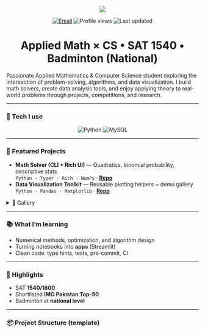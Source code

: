 <!-- Header: animated typing -->
<p align="center">
  <img src="[![Typing SVG](https://readme-typing-svg.herokuapp.com?font=Fira+Code&pause=1000&color=F7F118&width=435&lines=Hi%2C+I%E2%80%99m+Aayan+%F0%9F%91%8B;%F0%9F%93%8A+Applied+Mathematics+%C3%97+Computer+Science+enthusiast;%F0%9F%92%BB+Exploring+algorithms%2C+data+science%2C+and+clean+code)](https://git.io/typing-svg)" />
</p>

<p align="center">
  <a href="mailto:aayanazhar2026@gmail.com"><img alt="Email" src="https://img.shields.io/badge/Email-aayanazhar2026%40gmail.com-informational?logo=gmail"></a>
  <img alt="Profile views" src="https://komarev.com/ghpvc/?username=<your-username>&style=flat-square">
  <img alt="Last updated" src="https://img.shields.io/badge/updated-today-success">
</p>

<h1 align="center">Applied Math × CS • SAT 1540 • Badminton (National)</h1>

Passionate Applied Mathematics & Computer Science student exploring the intersection of problem-solving, algorithms, and data visualization.
I build math solvers, create data analysis tools, and enjoy applying theory to real-world problems through projects, competitions, and research.

---

### 🧰 Tech I use
<p align="center">
  <img src="https://img.icons8.com/color/48/000000/python.png" alt="Python"/>
  <img src="https://img.icons8.com/?size=48&id=uHZV38hOzCFA&format=png&color=000000" alt="MySQL"/>
</p>

---

### 🚀 Featured Projects
- **Math Solver (CLI + Rich UI)** — Quadratics, binomial probability, descriptive stats  
  `Python · Typer · Rich · NumPy` · **[Repo](https://github.com/<your-username>/<math-solver-repo>)**
- **Data Visualization Toolkit** — Reusable plotting helpers + demo gallery  
  `Python · Pandas · Matplotlib` · **[Repo](https://github.com/<your-username>/<data-viz-repo>)**

<details>
  <summary>📸 Gallery</summary>

  <p align="center">
    <img src="assets/scores_bar.png" width="46%"/>
    <img src="assets/sat_hist.png" width="46%"/>
  </p>

</details>

---

### 📚 What I’m learning
- Numerical methods, optimization, and algorithm design  
- Turning notebooks into **apps** (Streamlit)  
- Clean code: type hints, tests, pre-commit, CI

---

### 🏅 Highlights
- SAT **1540/1600**
- Shortlisted **IMO Pakistan Top-50**
- Badminton at **national level**

---

### 📦 Project Structure (template)
